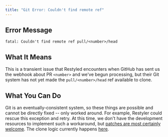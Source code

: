 ```yaml
---
title: "Git Error: Couldn't find remote ref"
---
```


## Error Message

```console
fatal: Couldn't find remote ref pull/<number>/head
```

## What It Means

This is a transient issue that Restyled encounters when GitHub has sent us the webhook about PR `<number>` and we've begun processing, but their Git system has not yet made the `pull/<number>/head` ref available to clone.

## What You Can Do

Git is an eventually-consistent system, so these things are possible and cannot be directly fixed -- only worked around. For example, Restyler could rescue this exception and retry. At this time, we don't have the development resources to implement such a workaround, but [patches are most certainly welcome](https://github.com/restyled-io/restyled.io/wiki/Contributing-to-Restyled). The clone logic currently happens [here](https://github.com/restyled-io/restyler/blob/241fb0d8b7b13fb95858c5caf70a34b6180b5499/src/Restyler/Setup.hs#L109-L126).
